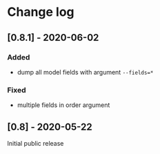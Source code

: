 # Change log

## [0.8.1] - 2020-06-02
### Added
- dump all model fields with argument `--fields=*`

### Fixed
- multiple fields in order argument

## [0.8] - 2020-05-22

Initial public release